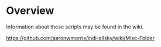 # Overview

Information about these scripts may be found in the wiki.

https://github.com/aaronwmorris/indi-allsky/wiki/Misc-Folder


